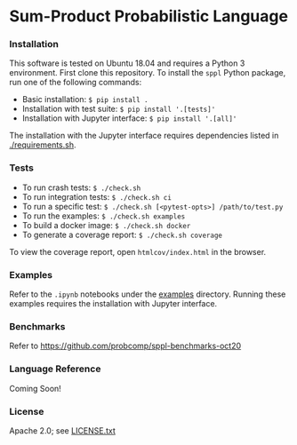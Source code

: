 Sum-Product Probabilistic Language
==================================

### Installation

This software is tested on Ubuntu 18.04 and requires a Python 3
environment. First clone this repository. To install the `sppl` Python
package, run one of the following commands:
- Basic installation: `$ pip install .`
- Installation with test suite: `$ pip install '.[tests]'`
- Installation with Jupyter interface: `$ pip install '.[all]'`

The installation with the Jupyter interface requires dependencies listed in
[./requirements.sh](./requirements.sh).

### Tests

- To run crash tests:             `$ ./check.sh`
- To run integration tests:       `$ ./check.sh ci`
- To run a specific test:         `$ ./check.sh [<pytest-opts>] /path/to/test.py`
- To run the examples:            `$ ./check.sh examples`
- To build a docker image:        `$ ./check.sh docker`
- To generate a coverage report:  `$ ./check.sh coverage`

To view the coverage report, open `htmlcov/index.html` in the browser.

### Examples

Refer to the `.ipynb` notebooks under the [examples](./examples/) directory.
Running these examples requires the installation with Jupyter interface.

### Benchmarks

Refer to https://github.com/probcomp/sppl-benchmarks-oct20

### Language Reference

Coming Soon!

### License

Apache 2.0; see [LICENSE.txt](./LICENSE.txt)

